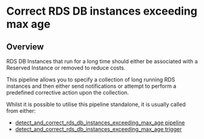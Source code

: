 # Correct RDS DB instances exceeding max age

## Overview

RDS DB Instances that run for a long time should either be associated with a Reserved Instance or removed to reduce costs.

This pipeline allows you to specify a collection of long running RDS instances and then either send notifications or attempt to perform a predefined corrective action upon the collection.

Whilst it is possible to utilise this pipeline standalone, it is usually called from either:
- [detect_and_correct_rds_db_instances_exceeding_max_age pipeline](https://hub.flowpipe.io/mods/turbot/aws-thrifty/pipelines/aws_thrifty.pipeline.detect_and_correct_rds_db_instances_exceeding_max_age)
- [detect_and_correct_rds_db_instances_exceeding_max_age trigger](https://hub.flowpipe.io/mods/turbot/aws-thrifty/triggers/aws_thrifty.trigger.query.detect_and_correct_rds_db_instances_exceeding_max_age)
